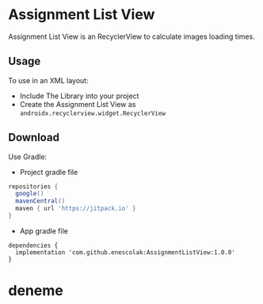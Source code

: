 # Assignment List View

Assignment List View is an RecyclerView to calculate images loading times.

## Usage
To use in an XML layout:
 - Include The Library into your project
 - Create the Assignment List View as `androidx.recyclerview.widget.RecyclerView`

Download
--------
Use Gradle:

- Project gradle file
```gradle
repositories {
  google()
  mavenCentral()
  maven { url 'https://jitpack.io' }
}
```
- App gradle file

```
dependencies {
  implementation 'com.github.enescolak:AssignmentListView:1.0.0'
}
```

# deneme
